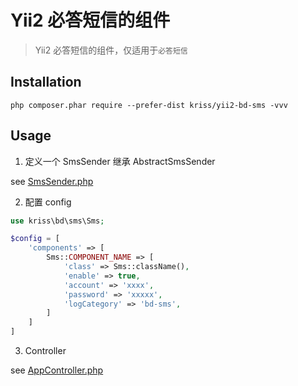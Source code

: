 Yii2 必答短信的组件
============
> Yii2 必答短信的组件，仅适用于`必答短信`

Installation
------------

```
php composer.phar require --prefer-dist kriss/yii2-bd-sms -vvv
```

Usage
------------

1. 定义一个 SmsSender 继承 AbstractSmsSender

see [SmsSender.php](https://github.com/krissss/yii2-bd-sms/blob/master/examples/SmsSender.php)

2. 配置 config

```php
use kriss\bd\sms\Sms;

$config = [
    'components' => [
        Sms::COMPONENT_NAME => [
            'class' => Sms::className(),
            'enable' => true,
            'account' => 'xxxx',
            'password' => 'xxxxx',
            'logCategory' => 'bd-sms',
        ]
    ]
]
```

3. Controller

see [AppController.php](https://github.com/krissss/yii2-bd-sms/blob/master/examples/AppController.php)
